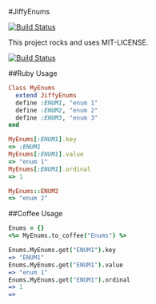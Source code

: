 #JiffyEnums

[![Build Status](https://travis-ci.org/Identified/jiffy_enums].png?branch=master,development)](https://travis-ci.org/Identified/jiffy_enums)

This project rocks and uses MIT-LICENSE.

[![Build Status](https://travis-ci.org/Identified/jiffy_enums].png?branch=master,development)](https://travis-ci.org/Identified/jiffy_enums)

##Ruby Usage
```ruby
Class MyEnums
  extend JiffyEnums
  define :ENUM1, "enum 1"
  define :ENUM2, "enum 2"
  define :ENUM3, "enum 3"
end

MyEnums[:ENUM1].key
=> :ENUM1
MyEnums[:ENUM1].value
=> "enum 1"
MyEnums[:ENUM1].ordinal
=> 1

MyEnums::ENUM2
=> "enum 2"
```

##Coffee Usage
```coffeescript
Enums = {}
<%= MyEnums.to_coffee("Enums") %>

Enums.MyEnums.get("ENUM1").key
=> "ENUM1"
Enums.MyEnums.get("ENUM1").value
=> "enum 1"
Enums.MyEnums.get("ENUM1").ordinal
=> 1
=>
```
